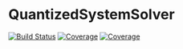 # QuantizedSystemSolver

[![Build Status](https://github.com/mongibellili/QuantizedSystemSolver/workflows/CI/badge.svg)](https://github.com/mongibellili/QuantizedSystemSolver/actions)
[![Coverage](https://codecov.io/gh/mongibellili/QuantizedSystemSolver/branch/main/graph/badge.svg)](https://codecov.io/gh/mongibellili/QuantizedSystemSolver)
[![Coverage](https://coveralls.io/repos/github/mongibellili/QuantizedSystemSolver/badge.svg?branch=main)](https://coveralls.io/github/mongibellili/QuantizedSystemSolver?branch=main)
